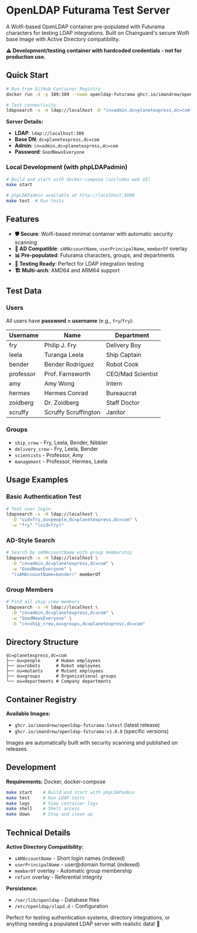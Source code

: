 # OpenLDAP Futurama Test Server

A Wolfi-based OpenLDAP container pre-populated with Futurama characters for testing LDAP integrations. Built on Chainguard's secure Wolfi base image with Active Directory compatibility.

**⚠️ Development/testing container with hardcoded credentials - not for production use.**

## Quick Start

```bash
# Run from GitHub Container Registry
docker run -d -p 389:389 --name openldap-futurama ghcr.io/imandrew/openldap-futurama:latest

# Test connectivity
ldapsearch -x -H ldap://localhost -D "cn=admin,dc=planetexpress,dc=com" -w "GoodNewsEveryone" -b "dc=planetexpress,dc=com" "(uid=fry)" cn
```

**Server Details:**
- **LDAP**: `ldap://localhost:389`
- **Base DN**: `dc=planetexpress,dc=com`
- **Admin**: `cn=admin,dc=planetexpress,dc=com`
- **Password**: `GoodNewsEveryone`

### Local Development (with phpLDAPadmin)

```bash
# Build and start with docker-compose (includes web UI)
make start

# phpLDAPadmin available at http://localhost:8080
make test  # Run tests
```

## Features

- **🛡️ Secure**: Wolfi-based minimal container with automatic security scanning
- **🔄 AD Compatible**: `sAMAccountName`, `userPrincipalName`, `memberOf` overlay
- **📊 Pre-populated**: Futurama characters, groups, and departments
- **🚀 Testing Ready**: Perfect for LDAP integration testing
- **🏗️ Multi-arch**: AMD64 and ARM64 support

## Test Data

### Users
All users have **password = username** (e.g., `fry`/`fry`):

| Username | Name | Department |
|----------|------|------------|
| fry | Philip J. Fry | Delivery Boy |
| leela | Turanga Leela | Ship Captain |
| bender | Bender Rodriguez | Robot Cook |
| professor | Prof. Farnsworth | CEO/Mad Scientist |
| amy | Amy Wong | Intern |
| hermes | Hermes Conrad | Bureaucrat |
| zoidberg | Dr. Zoidberg | Staff Doctor |
| scruffy | Scruffy Scruffington | Janitor |

### Groups
- `ship_crew` - Fry, Leela, Bender, Nibbler
- `delivery_crew` - Fry, Leela, Bender  
- `scientists` - Professor, Amy
- `management` - Professor, Hermes, Leela

## Usage Examples

### Basic Authentication Test
```bash
# Test user login
ldapsearch -x -H ldap://localhost \
  -D "uid=fry,ou=people,dc=planetexpress,dc=com" \
  -w "fry" "(uid=fry)"
```

### AD-Style Search
```bash
# Search by sAMAccountName with group membership
ldapsearch -x -H ldap://localhost \
  -D "cn=admin,dc=planetexpress,dc=com" \
  -w "GoodNewsEveryone" \
  "(sAMAccountName=bender)" memberOf
```

### Group Members
```bash
# Find all ship crew members
ldapsearch -x -H ldap://localhost \
  -D "cn=admin,dc=planetexpress,dc=com" \
  -w "GoodNewsEveryone" \
  -b "cn=ship_crew,ou=groups,dc=planetexpress,dc=com"
```

## Directory Structure

```
dc=planetexpress,dc=com
├── ou=people      # Human employees
├── ou=robots      # Robot employees  
├── ou=mutants     # Mutant employees
├── ou=groups      # Organizational groups
└── ou=departments # Company departments
```

## Container Registry

**Available Images:**
- `ghcr.io/imandrew/openldap-futurama:latest` (latest release)
- `ghcr.io/imandrew/openldap-futurama:v1.0.0` (specific versions)

Images are automatically built with security scanning and published on releases.

## Development

**Requirements:** Docker, docker-compose

```bash
make start    # Build and start with phpLDAPadmin
make test     # Run LDAP tests
make logs     # View container logs
make shell    # Shell access
make down     # Stop and clean up
```

## Technical Details

**Active Directory Compatibility:**
- `sAMAccountName` - Short login names (indexed)
- `userPrincipalName` - user@domain format (indexed)
- `memberOf` overlay - Automatic group membership
- `refint` overlay - Referential integrity

**Persistence:**
- `/var/lib/openldap` - Database files
- `/etc/openldap/slapd.d` - Configuration

Perfect for testing authentication systems, directory integrations, or anything needing a populated LDAP server with realistic data! 🚀